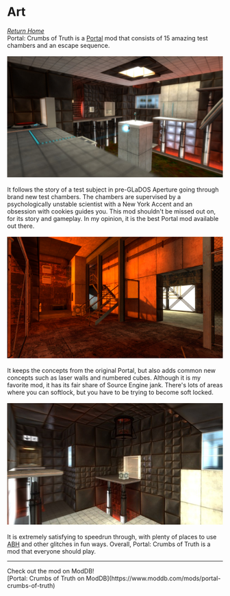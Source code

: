 # Art
*[Return Home](index.md)*<br>
Portal: Crumbs of Truth is a [Portal](portal.md) mod that consists of 15 amazing test chambers and an escape sequence. 
<br>
<br>
![](assets/images/crumbs1)
<br>
<br>
It follows the story of a test subject in pre-GLaDOS Aperture going through brand new test chambers. The chambers are supervised by a psychologically unstable scientist with a New York Accent and an obsession with cookies guides you. This mod shouldn't be missed out on, for its story and gameplay. In my opinion, it is the best Portal mod available out there. 
<br>
<br>
![](assets/images/crumbs2)
<br>
<br>
It keeps the concepts from the original Portal, but also adds common new concepts such as laser walls and numbered cubes. Although it is my favorite mod, 
it has its fair share of Source Engine jank. There's lots of areas where you can softlock, but you have to be trying to become soft locked. 
<br>
<br>
![](assets/images/crumbs3)
<br>
<br>
It is extremely satisfying to speedrun through, with plenty of places to use [ABH](portal.md#speedrunning) and other glitches in fun ways. Overall, Portal: Crumbs of Truth 
is a mod that everyone should play.
<hr>
Check out the mod on ModDB!
<br>
[Portal: Crumbs of Truth on ModDB](https://www.moddb.com/mods/portal-crumbs-of-truth)
